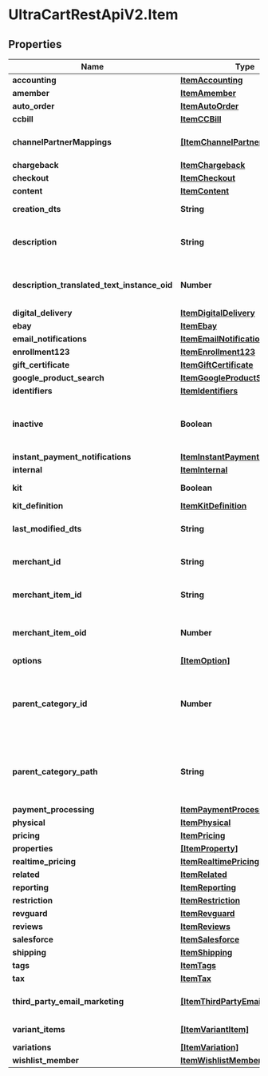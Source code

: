 # UltraCartRestApiV2.Item

## Properties
Name | Type | Description | Notes
------------ | ------------- | ------------- | -------------
**accounting** | [**ItemAccounting**](ItemAccounting.md) |  | [optional] 
**amember** | [**ItemAmember**](ItemAmember.md) |  | [optional] 
**auto_order** | [**ItemAutoOrder**](ItemAutoOrder.md) |  | [optional] 
**ccbill** | [**ItemCCBill**](ItemCCBill.md) |  | [optional] 
**channelPartnerMappings** | [**[ItemChannelPartnerMapping]**](ItemChannelPartnerMapping.md) | Channel Partner Item Mapping | [optional] 
**chargeback** | [**ItemChargeback**](ItemChargeback.md) |  | [optional] 
**checkout** | [**ItemCheckout**](ItemCheckout.md) |  | [optional] 
**content** | [**ItemContent**](ItemContent.md) |  | [optional] 
**creation_dts** | **String** | Date/time of creation | [optional] 
**description** | **String** | Description of the item up to 500 characters. | [optional] 
**description_translated_text_instance_oid** | **Number** | Description translated text instance id | [optional] 
**digital_delivery** | [**ItemDigitalDelivery**](ItemDigitalDelivery.md) |  | [optional] 
**ebay** | [**ItemEbay**](ItemEbay.md) |  | [optional] 
**email_notifications** | [**ItemEmailNotifications**](ItemEmailNotifications.md) |  | [optional] 
**enrollment123** | [**ItemEnrollment123**](ItemEnrollment123.md) |  | [optional] 
**gift_certificate** | [**ItemGiftCertificate**](ItemGiftCertificate.md) |  | [optional] 
**google_product_search** | [**ItemGoogleProductSearch**](ItemGoogleProductSearch.md) |  | [optional] 
**identifiers** | [**ItemIdentifiers**](ItemIdentifiers.md) |  | [optional] 
**inactive** | **Boolean** | True if this item is inactive and can not be purchased | [optional] 
**instant_payment_notifications** | [**ItemInstantPaymentNotifications**](ItemInstantPaymentNotifications.md) |  | [optional] 
**internal** | [**ItemInternal**](ItemInternal.md) |  | [optional] 
**kit** | **Boolean** | True if this item is a kit | [optional] 
**kit_definition** | [**ItemKitDefinition**](ItemKitDefinition.md) |  | [optional] 
**last_modified_dts** | **String** | Date/time of last modification | [optional] 
**merchant_id** | **String** | UltraCart merchant ID owning item | [optional] 
**merchant_item_id** | **String** | Unique item id assigned to this item | [optional] 
**merchant_item_oid** | **Number** | Unique object identifier for this item | [optional] 
**options** | [**[ItemOption]**](ItemOption.md) | Options | [optional] 
**parent_category_id** | **Number** | Parent category of the item.  Zero indicates the root folder. | [optional] 
**parent_category_path** | **String** | Parent category path.  / indicates the root folder. | [optional] 
**payment_processing** | [**ItemPaymentProcessing**](ItemPaymentProcessing.md) |  | [optional] 
**physical** | [**ItemPhysical**](ItemPhysical.md) |  | [optional] 
**pricing** | [**ItemPricing**](ItemPricing.md) |  | [optional] 
**properties** | [**[ItemProperty]**](ItemProperty.md) | Properties | [optional] 
**realtime_pricing** | [**ItemRealtimePricing**](ItemRealtimePricing.md) |  | [optional] 
**related** | [**ItemRelated**](ItemRelated.md) |  | [optional] 
**reporting** | [**ItemReporting**](ItemReporting.md) |  | [optional] 
**restriction** | [**ItemRestriction**](ItemRestriction.md) |  | [optional] 
**revguard** | [**ItemRevguard**](ItemRevguard.md) |  | [optional] 
**reviews** | [**ItemReviews**](ItemReviews.md) |  | [optional] 
**salesforce** | [**ItemSalesforce**](ItemSalesforce.md) |  | [optional] 
**shipping** | [**ItemShipping**](ItemShipping.md) |  | [optional] 
**tags** | [**ItemTags**](ItemTags.md) |  | [optional] 
**tax** | [**ItemTax**](ItemTax.md) |  | [optional] 
**third_party_email_marketing** | [**[ItemThirdPartyEmailMarketing]**](ItemThirdPartyEmailMarketing.md) | 3rd Party Email Marketing | [optional] 
**variant_items** | [**[ItemVariantItem]**](ItemVariantItem.md) | Variant Items | [optional] 
**variations** | [**[ItemVariation]**](ItemVariation.md) | Variations | [optional] 
**wishlist_member** | [**ItemWishlistMember**](ItemWishlistMember.md) |  | [optional] 


